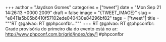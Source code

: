 
+++
author = "Jaydson Gomes"
categories = ["tweet"]
date = "Mon Sep 21 14:26:13 +0000 2009"
draft = false
image = "{TWEET_IMAGE}"
slug = "e8411a5b05b6410f57102ede040430e84296bf82"
tags = ["tweet"]
title = """RT @galvao: RT @phpconfbr..."""
+++
RT @galvao: RT @phpconfbr: Grade provisória do primeiro dia do evento está no ar: http://www.phpconf.com.br/grid/index/day/1 #phpconfbr

